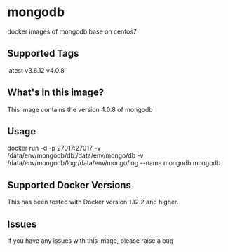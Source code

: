 # mongodb
docker images of mongodb base on centos7

## Supported Tags
latest
v3.6.12
v4.0.8

## What's in this image?
This image contains the version 4.0.8 of mongodb

## Usage
docker run -d -p 27017:27017 -v /data/env/mongodb/db:/data/env/mongo/db -v /data/env/mongodb/log:/data/env/mongo/log --name mongodb mongodb

## Supported Docker Versions
This has been tested with Docker version 1.12.2 and higher.

## Issues
If you have any issues with this image, please raise a bug
